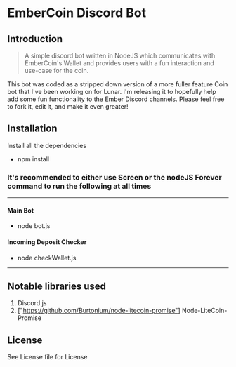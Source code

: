 # EmberCoin Discord Bot

## Introduction

> A simple discord bot written in NodeJS which communicates with EmberCoin's Wallet and provides users with a fun interaction and use-case for the coin.

This bot was coded as a stripped down version of a more fuller feature Coin bot that I've been working on for Lunar. I'm releasing it to hopefully help add some fun functionality to the Ember Discord channels. Please feel free to fork it, edit it, and make it even greater!

## Installation

Install all the dependencies
- npm install

### It's recommended to either use Screen or the nodeJS Forever command to run the following at all times

--------------------------------

#### Main Bot
- node bot.js

#### Incoming Deposit Checker
- node checkWallet.js

--------------------------

## Notable libraries used

1. Discord.js
2. ["https://github.com/Burtonium/node-litecoin-promise"] Node-LiteCoin-Promise

## License
See License file for License